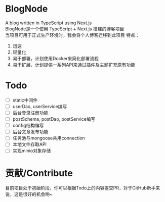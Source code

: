 # BlogNode
A blog written in TypeScript using Next.js  
BlogNode是一个使用 TypeScript + Next.js 搭建的博客项目  
当项目可用于正式生产环境时，我会将个人博客迁移到此项目
特点：
1. 迅速
2. 轻量化
3. 易于部署，计划使用Docker来简化部署流程
4. 易于扩展，计划提供一系列API来通过插件及主题扩充原有功能

# Todo
- [ ] static中间件
- [ ] userDao, userService编写
- [ ] 后台登录注册功能
- [ ] postSchema, postDao, postService编写
- [ ] config结构编写
- [ ] 后台文章发布功能
- [ ] 任务池与mongoose共用connection
- [ ] 本地文件存取API
- [ ] 实现minio对象存储

# 贡献/Contribute
目前项目处于初始阶段，你可以根据Todo上的内容提交PR，对于GitHub新手来说，这是很好的机会哟~
